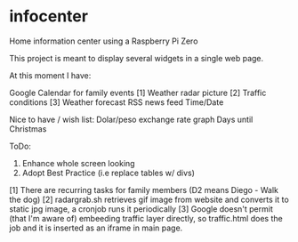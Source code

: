 # infocenter
Home information center using a Raspberry Pi Zero

This project is meant to display several widgets in a single web page.

At this moment I have:

Google Calendar for family events [1]
Weather radar picture [2]
Traffic conditions [3]
Weather forecast
RSS news feed
Time/Date

Nice to have / wish list:
Dolar/peso exchange rate graph
Days until Christmas


ToDo:
1) Enhance whole screen looking
2) Adopt Best Practice (i.e replace tables w/ divs)




[1] There are recurring tasks for family members (D2 means Diego - Walk the dog)
[2] radargrab.sh retrieves gif image from website and converts it to static jpg image, a cronjob runs it periodically
[3] Google doesn't permit (that I'm aware of) embeeding traffic layer directly, so traffic.html does the job and it is inserted as an iframe in main page.
